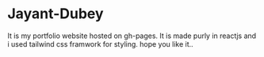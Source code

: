 # Jayant-Dubey
It is my portfolio website hosted on gh-pages.
It is made purly in reactjs and i used tailwind css framwork for styling.
hope you like it..
